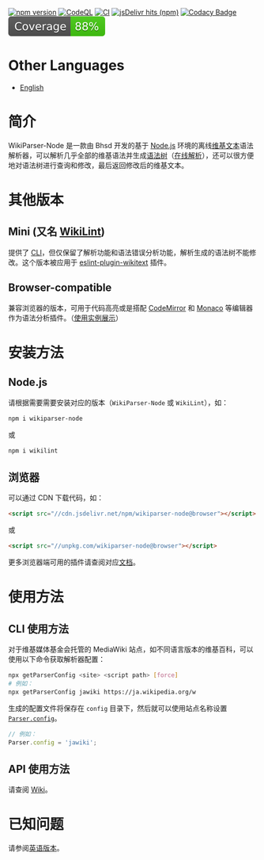 [![npm version](https://badge.fury.io/js/wikiparser-node.svg)](https://www.npmjs.com/package/wikiparser-node)
[![CodeQL](https://github.com/bhsd-harry/wikiparser-node/actions/workflows/codeql.yml/badge.svg)](https://github.com/bhsd-harry/wikiparser-node/actions/workflows/codeql.yml)
[![CI](https://github.com/bhsd-harry/wikiparser-node/actions/workflows/node.js.yml/badge.svg)](https://github.com/bhsd-harry/wikiparser-node/actions/workflows/node.js.yml)
[![jsDelivr hits (npm)](https://img.shields.io/jsdelivr/npm/hm/wikiparser-node)](https://www.npmjs.com/package/wikiparser-node)
[![Codacy Badge](https://app.codacy.com/project/badge/Grade/a2fbe7641031451baca2947ae6d7891f)](https://app.codacy.com/gh/bhsd-harry/wikiparser-node/dashboard)
![Istanbul coverage](./coverage/badge.svg)

# Other Languages

- [English](./README.md)

# 简介

WikiParser-Node 是一款由 Bhsd 开发的基于 [Node.js](https://nodejs.org/) 环境的离线[维基文本](https://www.mediawiki.org/wiki/Wikitext)语法解析器，可以解析几乎全部的维基语法并生成[语法树](https://en.wikipedia.org/wiki/Abstract_syntax_tree)（[在线解析](https://bhsd-harry.github.io/wikiparser-node/#editor)），还可以很方便地对语法树进行查询和修改，最后返回修改后的维基文本。

# 其他版本

## Mini (又名 [WikiLint](https://www.npmjs.com/package/wikilint))

提供了 [CLI](https://en.wikipedia.org/wiki/Command-line_interface)，但仅保留了解析功能和语法错误分析功能，解析生成的语法树不能修改。这个版本被应用于 [eslint-plugin-wikitext](https://www.npmjs.com/package/eslint-plugin-wikitext) 插件。

## Browser-compatible

兼容浏览器的版本，可用于代码高亮或是搭配 [CodeMirror](https://codemirror.net/) 和 [Monaco](https://microsoft.github.io/monaco-editor/) 等编辑器作为语法分析插件。（[使用实例展示](https://bhsd-harry.github.io/wikiparser-node)）

# 安装方法

## Node.js

请根据需要需要安装对应的版本（`WikiParser-Node` 或 `WikiLint`），如：

```sh
npm i wikiparser-node
```

或

```sh
npm i wikilint
```

## 浏览器

可以通过 CDN 下载代码，如：

```html
<script src="//cdn.jsdelivr.net/npm/wikiparser-node@browser"></script>
```

或

```html
<script src="//unpkg.com/wikiparser-node@browser"></script>
```

更多浏览器端可用的插件请查阅对应[文档](https://github.com/bhsd-harry/wikiparser-node/wiki/Browser)。

# 使用方法

## CLI 使用方法

对于维基媒体基金会托管的 MediaWiki 站点，如不同语言版本的维基百科，可以使用以下命令获取解析器配置：

```sh
npx getParserConfig <site> <script path> [force]
# 例如：
npx getParserConfig jawiki https://ja.wikipedia.org/w
```

生成的配置文件将保存在 `config` 目录下，然后就可以使用站点名称设置 [`Parser.config`](https://github.com/bhsd-harry/wikiparser-node/wiki/Parser#config)。

```javascript
// 例如：
Parser.config = 'jawiki';
```

## API 使用方法

请查阅 [Wiki](https://github.com/bhsd-harry/wikiparser-node/wiki)。

# 已知问题

请参阅[英语版本](./README.md#known-issues)。
